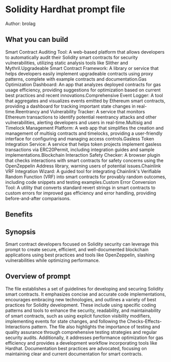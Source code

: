 # Solidity Hardhat  prompt file

Author: brolag

## What you can build
Smart Contract Auditing Tool: A web-based platform that allows developers to automatically audit their Solidity smart contracts for security vulnerabilities, utilizing static analysis tools like Slither and Mythril.Upgradeable Smart Contract Framework: A library or service that helps developers easily implement upgradeable contracts using proxy patterns, complete with example contracts and documentation.Gas Optimization Dashboard: An app that analyzes deployed contracts for gas usage efficiency, providing suggestions for optimization based on current best practices and recent innovations.Comprehensive Event Logger: A tool that aggregates and visualizes events emitted by Ethereum smart contracts, providing a dashboard for tracking important state changes in real-time.Reentrancy and Vulnerability Tracker: A service that monitors Ethereum transactions to identify potential reentrancy attacks and other vulnerabilities, alerting developers and users in real-time.Multisig and Timelock Management Platform: A web app that simplifies the creation and management of multisig contracts and timelocks, providing a user-friendly interface for configuring and managing access controls.Gasless Token Integration Service: A service that helps token projects implement gasless transactions via ERC20Permit, including integration guides and sample implementations.Blockchain Interaction Safety Checker: A browser plugin that checks interactions with smart contracts for safety concerns using the OpenZeppelin Address library, warning users of potential issues.Chainlink VRF Integration Wizard: A guided tool for integrating Chainlink's Verifiable Random Function (VRF) into smart contracts for provably random outcomes, including code snippets and testing examples.Custom Error Conversion Tool: A utility that converts standard revert strings in smart contracts to custom errors for improved gas efficiency and error handling, providing before-and-after comparisons.

## Benefits


## Synopsis
Smart contract developers focused on Solidity security can leverage this prompt to create secure, efficient, and well-documented blockchain applications using best practices and tools like OpenZeppelin, slashing vulnerabilities while optimizing performance.

## Overview of  prompt
The  file establishes a set of guidelines for developing and securing Solidity smart contracts. It emphasizes concise and accurate code implementations, encourages embracing new technologies, and outlines a variety of best practices for Solidity development. These include using specific coding patterns and tools to enhance the security, readability, and maintainability of smart contracts, such as using explicit function visibility modifiers, implementing events for state changes, and following the Checks-Effects-Interactions pattern. The file also highlights the importance of testing and quality assurance through comprehensive testing strategies and regular security audits. Additionally, it addresses performance optimization for gas efficiency and provides a development workflow incorporating tools like Hardhat. Documentation best practices are advocated, focusing on maintaining clear and current documentation for smart contracts.

